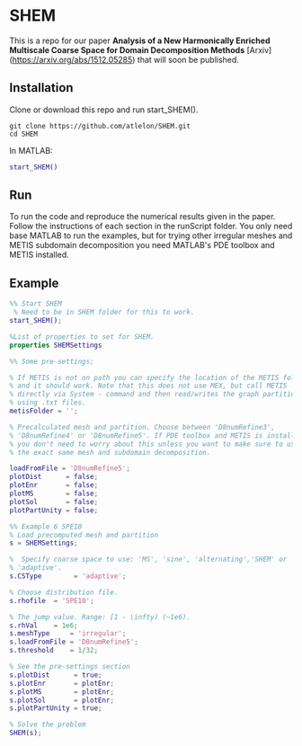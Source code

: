 # SHEM

This is a repo for our paper **Analysis of a New Harmonically Enriched Multiscale Coarse Space for Domain Decomposition Methods**  [Arxiv] (https://arxiv.org/abs/1512.05285) that will soon be published.

## Installation
Clone or download this repo and run start_SHEM().
```
git clone https://github.com/atlelon/SHEM.git
cd SHEM
```
In MATLAB:
```matlab
start_SHEM()
```
## Run
To run the code and reproduce the numerical results given in the paper. Follow the instructions of each section in the runScript folder. You only need base MATLAB to run the examples, but for trying other irregular meshes and METIS subdomain decomposition you need MATLAB's PDE toolbox and METIS installed.

## Example 
```matlab
%% Start SHEM
 % Need to be in SHEM folder for this to work.
start_SHEM();

%List of properties to set for SHEM.
properties SHEMSettings

%% Some pre-settings;

% If METIS is not on path you can specify the location of the METIS folder
% and it should work. Note that this does not use MEX, but call METIS 
% directly via System - command and then read/writes the graph partitioning
% using .txt files.
metisFolder = '';

% Precalculated mesh and partition. Choose between 'D8numRefine3',
% 'D8numRefine4' or 'D8numRefine5'. If PDE toolbox and METIS is installed
% you don't need to worry about this unless you want to make sure to use
% the exact same mesh and subdomain decomposition.

loadFromFile = 'D8numRefine5'; 
plotDist      = false;
plotEnr       = false;
plotMS        = false;
plotSol       = false;
plotPartUnity = false;

%% Example 6 SPE10
% Load precomputed mesh and partition
s = SHEMSettings; 

%  Specify coarse space to use: 'MS', 'sine', 'alternating','SHEM' or  
% 'adaptive'. 
s.CSType        = 'adaptive'; 

% Choose distribution file.
s.rhofile  = 'SPE10';     

% The jump value. Range: [1 - \infty) (~1e6).
s.rhVal    = 1e6;      
s.meshType     = 'irregular'; 
s.loadFromFile = 'D8numRefine5';
s.threshold    = 1/32;

% See the pre-settings section
s.plotDist      = true; 
s.plotEnr       = plotEnr;
s.plotMS        = plotEnr;
s.plotSol       = plotEnr;
s.plotPartUnity = true;

% Solve the problem
SHEM(s);
```

